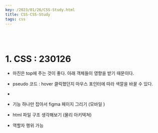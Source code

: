 ```yaml
---
key: /2023/01/26/CSS-Study.html
title: CSS-CSS-Study
tags: css
---
```


<br><br>
# 1.  CSS : 230126
- 마진은 top에 주는 것이 좋다. 아래 객체들이 영향을 받기 때문이다.

- pseudo 코드 : hover 클릭했던지 마우스 포인터에 따라 색깔을 바꿀 수 있다.

- 


- 기능 하나만 잡아서 figma 페이지 그리기 (모바일 )

- html 파일 구조 생각해보기 (물리 아키텍쳐)

- 역할자 행위 가능 

	
	
	
	
	
	